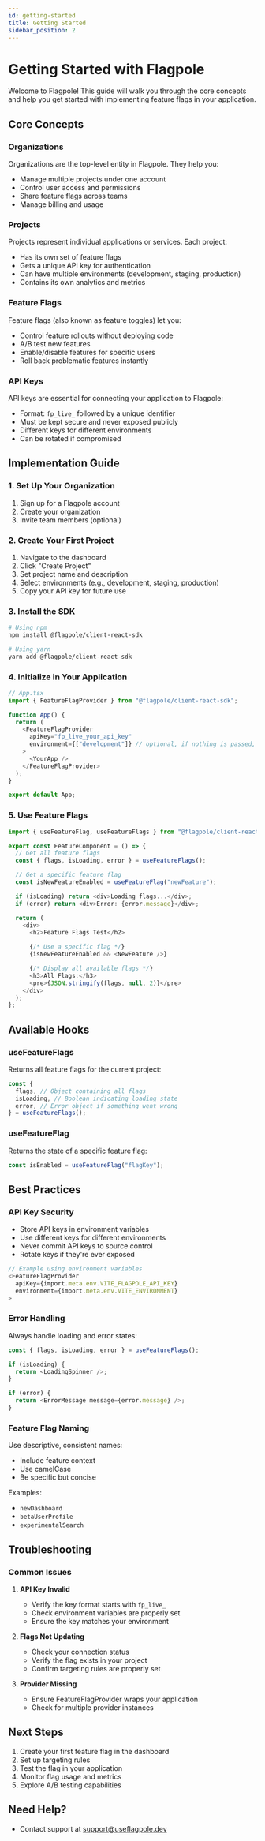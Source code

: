 ```yaml
---
id: getting-started
title: Getting Started
sidebar_position: 2
---
```


# Getting Started with Flagpole

Welcome to Flagpole! This guide will walk you through the core concepts and help you get started with implementing feature flags in your application.

## Core Concepts

### Organizations

Organizations are the top-level entity in Flagpole. They help you:

- Manage multiple projects under one account
- Control user access and permissions
- Share feature flags across teams
- Manage billing and usage

### Projects

Projects represent individual applications or services. Each project:

- Has its own set of feature flags
- Gets a unique API key for authentication
- Can have multiple environments (development, staging, production)
- Contains its own analytics and metrics

### Feature Flags

Feature flags (also known as feature toggles) let you:

- Control feature rollouts without deploying code
- A/B test new features
- Enable/disable features for specific users
- Roll back problematic features instantly

### API Keys

API keys are essential for connecting your application to Flagpole:

- Format: `fp_live_` followed by a unique identifier
- Must be kept secure and never exposed publicly
- Different keys for different environments
- Can be rotated if compromised

## Implementation Guide

### 1. Set Up Your Organization

1. Sign up for a Flagpole account
2. Create your organization
3. Invite team members (optional)

### 2. Create Your First Project

1. Navigate to the dashboard
2. Click "Create Project"
3. Set project name and description
4. Select environments (e.g., development, staging, production)
5. Copy your API key for future use

### 3. Install the SDK

```bash
# Using npm
npm install @flagpole/client-react-sdk

# Using yarn
yarn add @flagpole/client-react-sdk
```

### 4. Initialize in Your Application

```typescript
// App.tsx
import { FeatureFlagProvider } from "@flagpole/client-react-sdk";

function App() {
  return (
    <FeatureFlagProvider
      apiKey="fp_live_your_api_key"
      environment={["development"]} // optional, if nothing is passed, then all environments will be shown (production, staging and development)
    >
      <YourApp />
    </FeatureFlagProvider>
  );
}

export default App;
```

### 5. Use Feature Flags

```typescript
import { useFeatureFlag, useFeatureFlags } from "@flagpole/client-react-sdk";

export const FeatureComponent = () => {
  // Get all feature flags
  const { flags, isLoading, error } = useFeatureFlags();

  // Get a specific feature flag
  const isNewFeatureEnabled = useFeatureFlag("newFeature");

  if (isLoading) return <div>Loading flags...</div>;
  if (error) return <div>Error: {error.message}</div>;

  return (
    <div>
      <h2>Feature Flags Test</h2>

      {/* Use a specific flag */}
      {isNewFeatureEnabled && <NewFeature />}

      {/* Display all available flags */}
      <h3>All Flags:</h3>
      <pre>{JSON.stringify(flags, null, 2)}</pre>
    </div>
  );
};
```

## Available Hooks

### useFeatureFlags

Returns all feature flags for the current project:

```typescript
const {
  flags, // Object containing all flags
  isLoading, // Boolean indicating loading state
  error, // Error object if something went wrong
} = useFeatureFlags();
```

### useFeatureFlag

Returns the state of a specific feature flag:

```typescript
const isEnabled = useFeatureFlag("flagKey");
```

## Best Practices

### API Key Security

- Store API keys in environment variables
- Use different keys for different environments
- Never commit API keys to source control
- Rotate keys if they're ever exposed

```typescript
// Example using environment variables
<FeatureFlagProvider
  apiKey={import.meta.env.VITE_FLAGPOLE_API_KEY}
  environment={import.meta.env.VITE_ENVIRONMENT}
>
```

### Error Handling

Always handle loading and error states:

```typescript
const { flags, isLoading, error } = useFeatureFlags();

if (isLoading) {
  return <LoadingSpinner />;
}

if (error) {
  return <ErrorMessage message={error.message} />;
}
```

### Feature Flag Naming

Use descriptive, consistent names:

- Include feature context
- Use camelCase
- Be specific but concise

Examples:

- `newDashboard`
- `betaUserProfile`
- `experimentalSearch`

## Troubleshooting

### Common Issues

1. **API Key Invalid**

   - Verify the key format starts with `fp_live_`
   - Check environment variables are properly set
   - Ensure the key matches your environment

2. **Flags Not Updating**

   - Check your connection status
   - Verify the flag exists in your project
   - Confirm targeting rules are properly set

3. **Provider Missing**
   - Ensure FeatureFlagProvider wraps your application
   - Check for multiple provider instances

## Next Steps

1. Create your first feature flag in the dashboard
2. Set up targeting rules
3. Test the flag in your application
4. Monitor flag usage and metrics
5. Explore A/B testing capabilities

## Need Help?

- Contact support at support@useflagpole.dev
